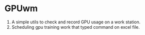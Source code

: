 # GPUwm
1. A simple utils to check and record GPU usage on a work station.
2. Scheduling gpu training work that typed command on excel file. 


